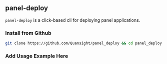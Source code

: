 panel-deploy
-------

`panel-deploy` is a click-based cli for deploying panel applications.


### Install from Github
```bash
git clone https://github.com/Quansight/panel_deploy && cd panel_deploy && pip install -e .
```

### Add Usage Example Here
